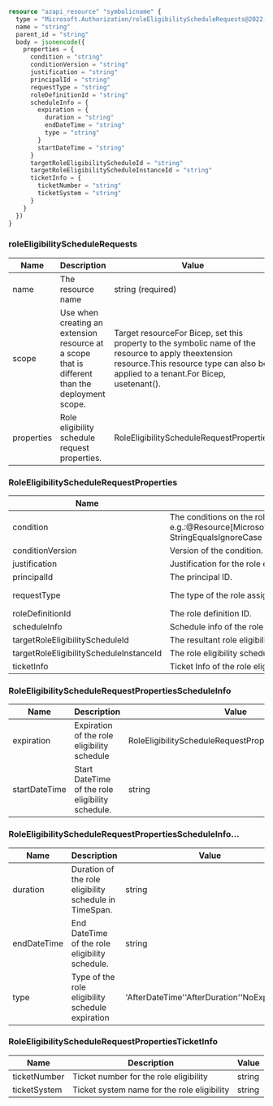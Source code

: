 ```terraform
resource "azapi_resource" "symbolicname" {
  type = "Microsoft.Authorization/roleEligibilityScheduleRequests@2022-04-01-preview"
  name = "string"
  parent_id = "string"
  body = jsonencode({
    properties = {
      condition = "string"
      conditionVersion = "string"
      justification = "string"
      principalId = "string"
      requestType = "string"
      roleDefinitionId = "string"
      scheduleInfo = {
        expiration = {
          duration = "string"
          endDateTime = "string"
          type = "string"
        }
        startDateTime = "string"
      }
      targetRoleEligibilityScheduleId = "string"
      targetRoleEligibilityScheduleInstanceId = "string"
      ticketInfo = {
        ticketNumber = "string"
        ticketSystem = "string"
      }
    }
  })
}

```

### roleEligibilityScheduleRequests

| Name | Description | Value |
|-|-|-|
| name | The resource name | string (required) |
| scope | Use when creating an extension resource at a scope that is different than the deployment scope. | Target resourceFor Bicep, set this property to the symbolic name of the resource to apply theextension resource.This resource type can also be applied to a tenant.For Bicep, usetenant(). |
| properties | Role eligibility schedule request properties. | RoleEligibilityScheduleRequestProperties |


### RoleEligibilityScheduleRequestProperties

| Name | Description | Value |
|-|-|-|
| condition | The conditions on the role assignment. This limits the resources it can be assigned to. e.g.:@Resource[Microsoft.Storage/storageAccounts/blobServices/containers:ContainerName] StringEqualsIgnoreCase 'foo_storage_container' | string |
| conditionVersion | Version of the condition. Currently accepted value is '2.0' | string |
| justification | Justification for the role eligibility | string |
| principalId | The principal ID. | string (required) |
| requestType | The type of the role assignment schedule request. Eg: SelfActivate, AdminAssign etc | 'AdminAssign''AdminExtend''AdminRemove''AdminRenew''AdminUpdate''SelfActivate''SelfDeactivate''SelfExtend''SelfRenew' (required) |
| roleDefinitionId | The role definition ID. | string (required) |
| scheduleInfo | Schedule info of the role eligibility schedule | RoleEligibilityScheduleRequestPropertiesScheduleInfo |
| targetRoleEligibilityScheduleId | The resultant role eligibility schedule id or the role eligibility schedule id being updated | string |
| targetRoleEligibilityScheduleInstanceId | The role eligibility schedule instance id being updated | string |
| ticketInfo | Ticket Info of the role eligibility | RoleEligibilityScheduleRequestPropertiesTicketInfo |


### RoleEligibilityScheduleRequestPropertiesScheduleInfo

| Name | Description | Value |
|-|-|-|
| expiration | Expiration of the role eligibility schedule | RoleEligibilityScheduleRequestPropertiesScheduleInfo... |
| startDateTime | Start DateTime of the role eligibility schedule. | string |


### RoleEligibilityScheduleRequestPropertiesScheduleInfo...

| Name | Description | Value |
|-|-|-|
| duration | Duration of the role eligibility schedule in TimeSpan. | string |
| endDateTime | End DateTime of the role eligibility schedule. | string |
| type | Type of the role eligibility schedule expiration | 'AfterDateTime''AfterDuration''NoExpiration' |


### RoleEligibilityScheduleRequestPropertiesTicketInfo

| Name | Description | Value |
|-|-|-|
| ticketNumber | Ticket number for the role eligibility | string |
| ticketSystem | Ticket system name for the role eligibility | string |


